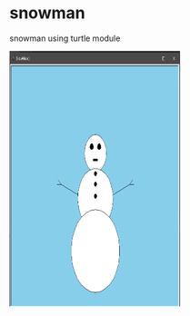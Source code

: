# snowman
snowman using turtle module

<div>
  <img src="https://github.com/kartik-ey/snowman/blob/5bcacda396b35f0fb2650dcb99bfd59d3607641d/snowman.png?raw=true" width="300" height="450">
</div>  
